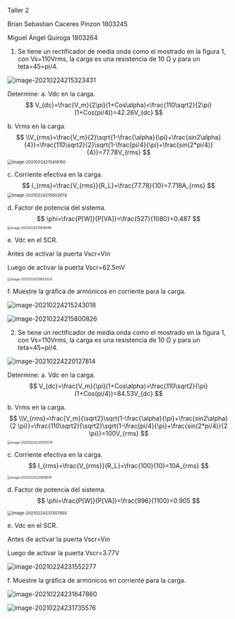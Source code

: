 Taller 2 

Brian Sebastian Caceres Pinzon 1803245

Miguel Ángel Quiroga 1803264

1) Se tiene un rectificador de media onda como el mostrado en la figura 1, con Vs=110Vrms, la carga
es una resistencia de 10 Ω y para un teta=45=pi/4.

![image-20210224215323431](C:\Users\Cx001la\AppData\Roaming\Typora\typora-user-images\image-20210224215323431.png)

Determine:
a. Vdc en la carga.
$$
V_{dc}=\frac{V_m}{2\pi}(1+Cos\alpha)=\frac{110\sqrt2}{2\pi}(1+Cos(pi/4))=42.26V_{dc}
$$


b. Vrms en la carga.
$$
\\V_{rms}=\frac{V_m}{2}\sqrt{1-\frac{\alpha}{\pi}+\frac{sin2\alpha}{4}}=\frac{110\sqrt2}{2}\sqrt{1-\frac{pi/4}{\pi}+\frac{sin(2*pi/4)}{4}}=77.78V_{rms}
$$
<img src="C:\Users\Cx001la\AppData\Roaming\Typora\typora-user-images\image-20210224215419150.png" alt="image-20210224215419150" style="zoom: 67%;" />

c. Corriente efectiva en la carga.
$$
I_{rms}=\frac{V_{rms}}{R_L}=\frac{77.78}{10}=7.718A_{rms}
$$
<img src="C:\Users\Cx001la\AppData\Roaming\Typora\typora-user-images\image-20210224215502674.png" alt="image-20210224215502674" style="zoom:67%;" />

d. Factor de potencia del sistema.
$$
\phi=\frac{P[W]}{P[VA]}=\frac{527}{1080}=0.487
$$
<img src="C:\Users\Cx001la\AppData\Roaming\Typora\typora-user-images\image-20210224215616598.png" alt="image-20210224215616598" style="zoom: 50%;" />

e. Vdc en el SCR.

Antes de activar la puerta Vscr=Vin

Luego de activar la puerta Vscr=62.5mV

<img src="C:\Users\Cx001la\AppData\Roaming\Typora\typora-user-images\image-20210224215652024.png" alt="image-20210224215652024" style="zoom:50%;" />

f. Muestre la gráfica de armónicos en corriente para la carga.

![image-20210224215243018](C:\Users\Cx001la\AppData\Roaming\Typora\typora-user-images\image-20210224215243018.png)

![image-20210224215800826](C:\Users\Cx001la\AppData\Roaming\Typora\typora-user-images\image-20210224215800826.png)

2) Se tiene un rectificador de media onda como el mostrado en la figura 1, con Vs=110Vrms, la carga
es una resistencia de 10 Ω y para un teta=45=pi/4.

![image-20210224220127814](C:\Users\Cx001la\AppData\Roaming\Typora\typora-user-images\image-20210224220127814.png)

Determine:
a. Vdc en la carga.
$$
V_{dc}=\frac{V_m}{\pi}(1+Cos\alpha)=\frac{110\sqrt2}{\pi}(1+Cos(pi/4))=84.53V_{dc}
$$


b. Vrms en la carga.
$$
\\V_{rms}=\frac{V_m}{\sqrt2}\sqrt{1-\frac{\alpha}{\pi}+\frac{sin2\alpha}{2 \pi}}=\frac{110\sqrt2}{\sqrt2}\sqrt{1-\frac{pi/4}{\pi}+\frac{sin(2*pi/4)}{2 \pi}}=100V_{rms}
$$
<img src="C:\Users\Cx001la\AppData\Roaming\Typora\typora-user-images\image-20210224230745079.png" alt="image-20210224230745079" style="zoom:50%;" />

c. Corriente efectiva en la carga.
$$
I_{rms}=\frac{V_{rms}}{R_L}=\frac{100}{10}=10A_{rms}
$$


<img src="C:\Users\Cx001la\AppData\Roaming\Typora\typora-user-images\image-20210224230916519.png" alt="image-20210224230916519" style="zoom:50%;" />

d. Factor de potencia del sistema.
$$
\phi=\frac{P[W]}{P[VA]}=\frac{996}{1100}=0.905
$$


<img src="C:\Users\Cx001la\AppData\Roaming\Typora\typora-user-images\image-20210224231307955.png" alt="image-20210224231307955" style="zoom:67%;" />

e. Vdc en el SCR.

Antes de activar la puerta Vscr=Vin

Luego de activar la puerta Vscr=3.77V

![image-20210224231552277](C:\Users\Cx001la\AppData\Roaming\Typora\typora-user-images\image-20210224231552277.png)

f. Muestre la gráfica de armónicos en corriente para la carga.

![image-20210224231647860](C:\Users\Cx001la\AppData\Roaming\Typora\typora-user-images\image-20210224231647860.png)

![image-20210224231735576](C:\Users\Cx001la\AppData\Roaming\Typora\typora-user-images\image-20210224231735576.png)





















